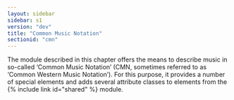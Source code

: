 ```yaml
---
layout: sidebar
sidebar: s1
version: "dev"
title: "Common Music Notation"
sectionid: "cmn"
---
```


The module described in this chapter offers the means to describe music in so-called
‘Common Music Notation’ (CMN, sometimes referred to as
‘Common Western Music Notation’). For this purpose, it provides a number of
special elements and adds several attribute classes to elements from the {% include link id="shared" %} module.


